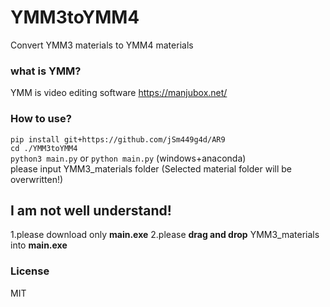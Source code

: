 # YMM3toYMM4
Convert YMM3 materials to YMM4 materials
### what is YMM?
YMM is video editing software
https://manjubox.net/
### How to use?
`pip install git+https://github.com/jSm449g4d/AR9`  
`cd ./YMM3toYMM4`  
`python3 main.py` or `python main.py` (windows+anaconda)  
please input YMM3_materials folder (Selected material folder will be overwritten!)
## I am not well understand!
1.please download only **main.exe**
2.please **drag and drop** YMM3_materials into **main.exe**
### License
MIT
